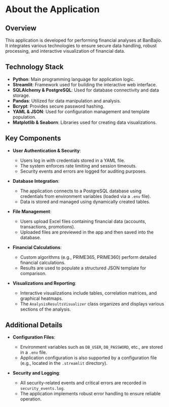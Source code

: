 # About the Application

## Overview
This application is developed for performing financial analyses at BanBajío. It integrates various technologies to ensure secure data handling, robust processing, and interactive visualization of financial data.

## Technology Stack
- **Python**: Main programming language for application logic.
- **Streamlit**: Framework used for building the interactive web interface.
- **SQLAlchemy & PostgreSQL**: Used for database connectivity and data storage.
- **Pandas**: Utilized for data manipulation and analysis.
- **Bcrypt**: Provides secure password hashing.
- **YAML & JSON**: Used for configuration management and template population.
- **Matplotlib & Seaborn**: Libraries used for creating data visualizations.

## Key Components
- **User Authentication & Security**:
  - Users log in with credentials stored in a YAML file.
  - The system enforces rate limiting and session timeouts.
  - Security events and errors are logged for auditing purposes.

- **Database Integration**:
  - The application connects to a PostgreSQL database using credentials from environment variables (loaded via a `.env` file).
  - Data is stored and managed using dynamically created tables.

- **File Management**:
  - Users upload Excel files containing financial data (accounts, transactions, promotions).
  - Uploaded files are previewed in the app and then saved into the database.

- **Financial Calculations**:
  - Custom algorithms (e.g., PRIME365, PRIME360) perform detailed financial calculations.
  - Results are used to populate a structured JSON template for comparison.

- **Visualizations and Reporting**:
  - Interactive visualizations include tables, correlation matrices, and graphical heatmaps.
  - The `AnalysisResultsVisualizer` class organizes and displays various sections of the analysis.

## Additional Details
- **Configuration Files**:
  - Environment variables such as `DB_USER`, `DB_PASSWORD`, etc., are stored in a `.env` file.
  - Application configuration is also supported by a configuration file (e.g., located in the `.streamlit` directory).

- **Security and Logging**:
  - All security-related events and critical errors are recorded in `security_events.log`.
  - The application implements robust error handling to ensure reliable operation.
